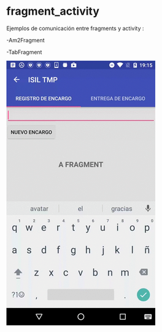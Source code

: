 # fragment_activity
Ejemplos de comunicación entre fragments y activity :

  -Am2Fragment
  
  -TabFragment
  
  ![](https://github.com/emedinaa/fragment_activity/blob/master/videoTabFragments.gif)
